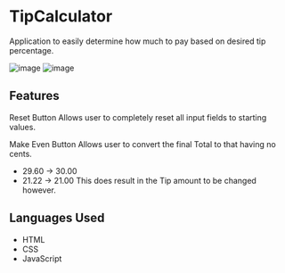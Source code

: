 # TipCalculator
Application to easily determine how much to pay based on desired tip percentage.

![image](https://user-images.githubusercontent.com/60195435/143951519-e9394735-e3fc-44ae-85a8-908c38b953be.png)
![image](https://user-images.githubusercontent.com/60195435/143951613-b4a696cd-6683-409a-8383-9443ccf1b4cd.png)

## Features
Reset Button
Allows user to completely reset all input fields to starting values.

Make Even Button
Allows user to convert the final Total to that having no cents.
- 29.60 -> 30.00 
- 21.22 -> 21.00
This does result in the Tip amount to be changed however.

## Languages Used
- HTML 
- CSS 
- JavaScript
